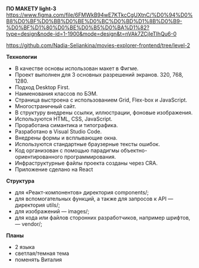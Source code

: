 **ПО МАКЕТУ light-3**
https://www.figma.com/file/6FMWkB94wE7KTkcCgUXtnC/%D0%94%D0%B8%D0%BF%D0%BB%D0%BE%D0%BC%D0%BD%D1%8B%D0%B9-%D0%BF%D1%80%D0%BE%D0%B5%D0%BA%D1%82?type=design&node-id=1-1900&mode=design&t=nVAk7ZCjIeTIhQu6-0

https://github.com/Nadia-Seliankina/movies-explorer-frontend/tree/level-2

**Технологии**
* В качестве основы использован макет в Фигме.
* Проект выполнен для 3 основных разрешений экранов. 320, 768, 1280.
* Подход Desktop First.
* Наименования классов по БЭМ.
* Страница выстроена с использованием Grid, Flex-box и JavaScript.
* Многостраничный сайт.
* В структуру внедрены ссылки, иллюстрации, фоновые изображения.
* Используются HTML, CSS, JavaScript.
* Проработана симантика и типографика.
* Разработано в Visual Studio Code.
* Внедрены формы и всплывающие окна.
* Используются стандартные браузерные тексты ошибок.
* Код организован с помощью парадигмы объектно-ориентированного программирования.
* Инфраструктурные файлы проекта созданы через CRA.
* Приложение сделано на React

**Структура**
*	для «Реакт-компонентов» директория components/;
*	для вспомогательных функций, а также для запросов к API — директория utils/;
*	для изображений — images/;
*	для кода или файлов сторонних разработчиков, например шрифтов, — vendor/;

**Планы**
* 2 языка
* светлая/темная тема
* поменять Виталия